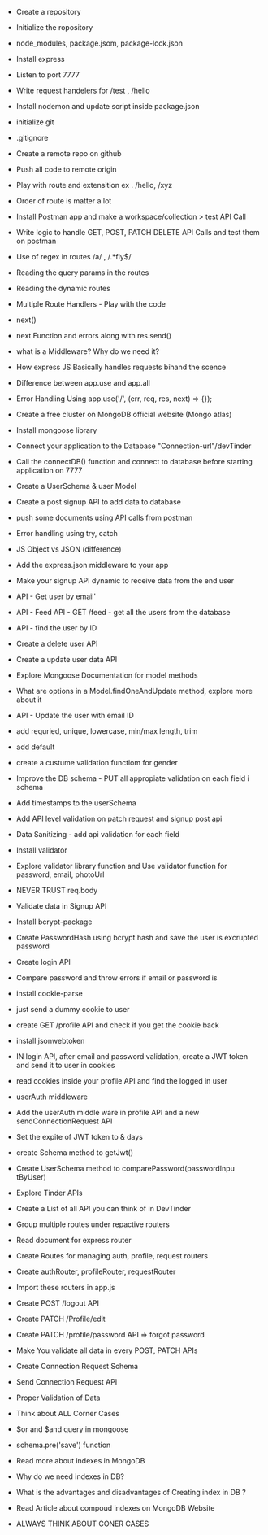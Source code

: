 - Create a repository
- Initialize the ropository
- node_modules, package.jsom, package-lock.json
- Install express
- Listen to port 7777
- Write request handelers for /test , /hello
- Install nodemon and update script  inside  package.json


- initialize git
- .gitignore
- Create a remote repo on github
- Push all code to remote origin
- Play with route and extensition ex . /hello, /xyz
- Order of route is matter a lot
- Install Postman app and make a workspace/collection > test API Call
- Write logic to handle GET, POST, PATCH DELETE API Calls and test them on postman
- Use of regex in routes /a/ , /.*fly$/
- Reading the query params in the routes
- Reading the dynamic routes

- Multiple Route Handlers - Play with the code
- next()
- next Function and errors along with res.send()
<!-- - app.use('/routes', rH1,rH2, [rH3, rH3], rH4, rH5); -->
- what is a Middleware? Why do we need it?
- How express JS Basically handles requests bihand the scence
- Difference between app.use and app.all
- Error Handling Using app.use('/', (err, req, res, next) => {});

- Create a free cluster on MongoDB official website (Mongo atlas)
- Install mongoose library
- Connect your application to the Database "Connection-url"/devTinder
- Call the  connectDB() function and connect to database before starting application  on 7777
 - Create a UserSchema & user Model
 - Create  a post signup API to add data to database
 - push some documents using API calls from postman
 - Error handling using try, catch

 - JS Object vs JSON  (difference)
 - Add the express.json middleware to your app
 - Make your signup API dynamic to receive data from the end  user
 - API - Get user by email'
 - API - Feed API - GET /feed - get all the users from the database
- API - find the user by ID
- Create a delete user API
- Create a update user data API
- Explore Mongoose Documentation for model methods
- What are options in a Model.findOneAndUpdate method, explore more about it
- API - Update the user with email ID             
- add requried, unique, lowercase, min/max length, trim
- add default
- create a custume validation functiom for gender
- Improve the DB schema - PUT all  appropiate validation on each field i schema
- Add timestamps to the userSchema
- Add API level validation on patch request and signup post api
- Data Sanitizing - add api validation for each field
- Install validator
- Explore validator library function and Use validator function for password, email, photoUrl
- NEVER TRUST req.body

- Validate data in Signup API
- Install bcrypt-package
- Create  PasswordHash  using bcrypt.hash and save the user is excrupted password
- Create login API
- Compare password and throw errors if email or password is 



- install cookie-parse
- just send a dummy cookie to user
- create GET /profile API and check if you get the cookie back
- install jsonwebtoken
- IN login API, after email and password validation,  create a JWT token and send it to user in cookies
- read cookies inside your profile API and find the logged in user
- userAuth middleware
- Add the userAuth middle ware in profile API and a new sendConnectionRequest API    
- Set the expite of JWT token to & days  
- create Schema method to getJwt()
- Create UserSchema method to comparePassword(passwordInpu tByUser)


- Explore Tinder APIs
- Create a List of all API you can think of in DevTinder
- Group multiple routes under repactive routers
- Read document for express router
- Create Routes for managing auth, profile, request routers
- Create authRouter, profileRouter, requestRouter
- Import these routers in app.js
- Create POST /logout API
- Create PATCH /Profile/edit
- Create PATCH /profile/password API => forgot password
- Make You validate all data in every POST, PATCH APIs



- Create Connection Request Schema
- Send Connection Request API
- Proper Validation of Data
- Think about ALL Corner Cases
- $or and $and query in mongoose 
- schema.pre('save') function
- Read more about indexes in MongoDB
- Why do we need indexes in DB?
- What is the advantages and disadvantages of Creating index in DB ? 
- Read Article about compoud indexes on MongoDB Website
- ALWAYS THINK ABOUT CONER CASES